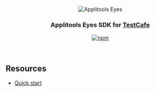 <div align="center">

![Applitools Eyes](https://i.ibb.co/3hWJK68/applitools-eyes-logo.png)
### Applitools Eyes SDK for [TestCafe](https://testcafe.io/)
[![npm](https://img.shields.io/npm/v/@applitools/eyes-testcafe.svg?style=for-the-badge)](https://www.npmjs.com/package/@applitools/eyes-testcafe)

</div>
<br/>

## Resources
- [Quick start](https://applitools.com/tutorials/quickstart/web/testcafe)
